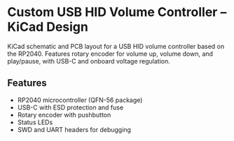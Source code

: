 # Custom USB HID Volume Controller – KiCad Design
KiCad schematic and PCB layout for a USB HID volume controller based on the RP2040. Features rotary encoder for volume up, volume down, and play/pause, with USB-C and onboard voltage regulation.

## Features
- RP2040 microcontroller (QFN-56 package)
- USB-C with ESD protection and fuse
- Rotary encoder with pushbutton
- Status LEDs
- SWD and UART headers for debugging
